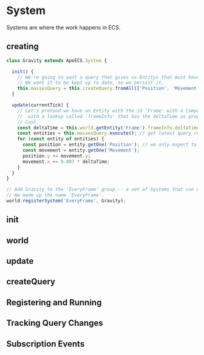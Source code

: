 # System

Systems are where the work happens in ECS.


## creating

```js
class Gravity extends ApeECS.System {

  init() {
    // We're going to want a query that gives us Entitys that must have all of these Components at least.
    // We want it to be kept up to date, so we persist it.
    this.massesQuery = this.createQuery.fromAll(['Position', 'Movement', 'Mass']).persist();
  }

  update(currentTick) {
    // Let's pretend we have an Entity with the id 'Frame' with a Component
    //  with a lookup called 'frameInfo' that has the deltaTime as property.
    // Cool.
    const deltaTime = this.world.getEntity('Frame').frameInfo.deltaTime;
    const entities = this.massesQuery.execute(); // get latest query results
    for (const entity of entities) {
      const position = entity.getOne('Position'); // we only expect to have one of these
      const movement = entity.getOne('Movement');
      position.y += movement.y;
      movement.x += 9.807 * deltaTime;
    }
  }
}

// Add Gravity to the 'EveryFrame' group -- a set of Systems that run every rendering frame.
// We made up the name 'EveryFrame'.
world.registerSystem('EveryFrame', Gravity);
```

## init

## world

## update

## createQuery

## Registering and Running

## Tracking Query Changes

## Subscription Events